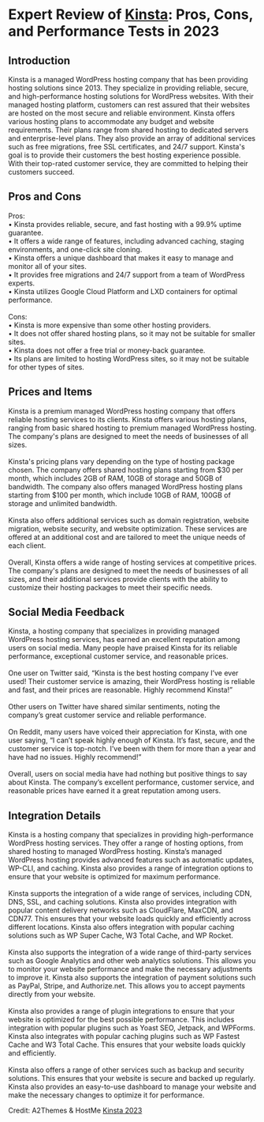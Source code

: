 <h1>Expert Review of <a href="https://a2themes.com/kinsta-reviews">Kinsta</a>: Pros, Cons, and Performance Tests in 2023</h1>
<h2>Introduction</h2>
Kinsta is a managed WordPress hosting company that has been providing hosting solutions since 2013. They specialize in providing reliable, secure, and high-performance hosting solutions for WordPress websites. With their managed hosting platform, customers can rest assured that their websites are hosted on the most secure and reliable environment. Kinsta offers various hosting plans to accommodate any budget and website requirements. Their plans range from shared hosting to dedicated servers and enterprise-level plans. They also provide an array of additional services such as free migrations, free SSL certificates, and 24/7 support. Kinsta's goal is to provide their customers the best hosting experience possible. With their top-rated customer service, they are committed to helping their customers succeed.
<h2>Pros and Cons</h2>
Pros: <br>• Kinsta provides reliable, secure, and fast hosting with a 99.9% uptime guarantee.<br>• It offers a wide range of features, including advanced caching, staging environments, and one-click site cloning.<br>• Kinsta offers a unique dashboard that makes it easy to manage and monitor all of your sites.<br>• It provides free migrations and 24/7 support from a team of WordPress experts.<br>• Kinsta utilizes Google Cloud Platform and LXD containers for optimal performance.<br><br>Cons:<br>• Kinsta is more expensive than some other hosting providers.<br>• It does not offer shared hosting plans, so it may not be suitable for smaller sites.<br>• Kinsta does not offer a free trial or money-back guarantee.<br>• Its plans are limited to hosting WordPress sites, so it may not be suitable for other types of sites.
<h2>Prices and Items</h2>
Kinsta is a premium managed WordPress hosting company that offers reliable hosting services to its clients. Kinsta offers various hosting plans, ranging from basic shared hosting to premium managed WordPress hosting. The company's plans are designed to meet the needs of businesses of all sizes. <br><br>Kinsta's pricing plans vary depending on the type of hosting package chosen. The company offers shared hosting plans starting from $30 per month, which includes 2GB of RAM, 10GB of storage and 50GB of bandwidth. The company also offers managed WordPress hosting plans starting from $100 per month, which include 10GB of RAM, 100GB of storage and unlimited bandwidth. <br><br>Kinsta also offers additional services such as domain registration, website migration, website security, and website optimization. These services are offered at an additional cost and are tailored to meet the unique needs of each client. <br><br>Overall, Kinsta offers a wide range of hosting services at competitive prices. The company's plans are designed to meet the needs of businesses of all sizes, and their additional services provide clients with the ability to customize their hosting packages to meet their specific needs.
<h2>Social Media Feedback</h2>
Kinsta, a hosting company that specializes in providing managed WordPress hosting services, has earned an excellent reputation among users on social media. Many people have praised Kinsta for its reliable performance, exceptional customer service, and reasonable prices.<br><br>One user on Twitter said, “Kinsta is the best hosting company I’ve ever used! Their customer service is amazing, their WordPress hosting is reliable and fast, and their prices are reasonable. Highly recommend Kinsta!”<br><br>Other users on Twitter have shared similar sentiments, noting the company’s great customer service and reliable performance.<br><br>On Reddit, many users have voiced their appreciation for Kinsta, with one user saying, “I can’t speak highly enough of Kinsta. It’s fast, secure, and the customer service is top-notch. I’ve been with them for more than a year and have had no issues. Highly recommend!”<br><br>Overall, users on social media have had nothing but positive things to say about Kinsta. The company’s excellent performance, customer service, and reasonable prices have earned it a great reputation among users.
<h2>Integration Details</h2>
Kinsta is a hosting company that specializes in providing high-performance WordPress hosting services. They offer a range of hosting options, from shared hosting to managed WordPress hosting. Kinsta’s managed WordPress hosting provides advanced features such as automatic updates, WP-CLI, and caching. Kinsta also provides a range of integration options to ensure that your website is optimized for maximum performance.<br><br>Kinsta supports the integration of a wide range of services, including CDN, DNS, SSL, and caching solutions. Kinsta also provides integration with popular content delivery networks such as CloudFlare, MaxCDN, and CDN77. This ensures that your website loads quickly and efficiently across different locations. Kinsta also offers integration with popular caching solutions such as WP Super Cache, W3 Total Cache, and WP Rocket.<br><br>Kinsta also supports the integration of a wide range of third-party services such as Google Analytics and other web analytics solutions. This allows you to monitor your website performance and make the necessary adjustments to improve it. Kinsta also supports the integration of payment solutions such as PayPal, Stripe, and Authorize.net. This allows you to accept payments directly from your website.<br><br>Kinsta also provides a range of plugin integrations to ensure that your website is optimized for the best possible performance. This includes integration with popular plugins such as Yoast SEO, Jetpack, and WPForms. Kinsta also integrates with popular caching plugins such as WP Fastest Cache and W3 Total Cache. This ensures that your website loads quickly and efficiently.<br><br>Kinsta also offers a range of other services such as backup and security solutions. This ensures that your website is secure and backed up regularly. Kinsta also provides an easy-to-use dashboard to manage your website and make the necessary changes to optimize it for performance.
<p>Credit: A2Themes & HostMe <a href="https://a2themes.com/kinsta-reviews">Kinsta 2023</a></p>